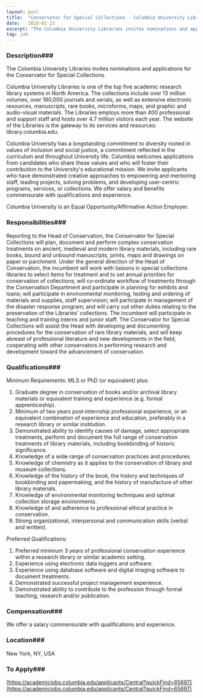 ```yaml
---
layout: post
title:  "Conservator for Special Collections - Columbia University Libraries"
date:   2018-01-23
excerpt: "The Columbia University Libraries invites nominations and applications for the Conservator for Special Collections. Columbia University Libraries is one of the top five academic research library systems in North America. The collections include over 13 million volumes, over 160,000 journals and serials, as well as extensive electronic resources, manuscripts, rare..."
tag: job
---
```


### Description###

The Columbia University Libraries invites nominations and applications for the Conservator for Special Collections.

Columbia University Libraries is one of the top five academic research library systems in North America. The collections include over 13 million volumes, over 160,000 journals and serials, as well as extensive electronic resources, manuscripts, rare books, microforms, maps, and graphic and audio-visual materials. The Libraries employs more than 400 professional and support staff and hosts over 4.7 million visitors each year.  The website of the Libraries is the gateway to its services and resources: library.columbia.edu.

Columbia University has a longstanding commitment to diversity rooted in values of inclusion and social justice, a commitment reflected in the curriculum and throughout University life. Columbia welcomes applications from candidates who share these values and who will foster their contribution to the University's educational mission. We invite applicants who have demonstrated creative approaches to empowering and mentoring staff, leading projects, solving problems, and developing user-centric programs, services, or collections. We offer salary and benefits commensurate with qualifications and experience.   

Columbia University is an Equal Opportunity/Affirmative Action Employer.


### Responsibilities###

Reporting to the Head of Conservation, the Conservator for Special Collections will plan, document and perform complex conservation treatments on ancient, medieval and modern library materials, including rare books, bound and unbound manuscripts, prints, maps and drawings on paper or parchment. Under the general direction of the Head of Conservation, the incumbent will work with liaisons in special collections libraries to select items for treatment and to set annual priorities for conservation of collections; will co‐ordinate workflow of treatments through the Conservation Department and participate in planning for exhibits and loans; will participate in environmental monitoring, testing and ordering of materials and supplies, staff supervision; will participate in management of the disaster response program; and will carry out other duties relating to the preservation of the Libraries' collections. The incumbent will participate in teaching and training interns and junior staff. The Conservator for Special Collections will assist the Head with developing and documenting procedures for the conservation of rare library materials, and will keep abreast of professional literature and new developments in the field, cooperating with other conservators in performing research and development toward the advancement of conservation.


### Qualifications###

Minimum Requirements: MLS or PhD (or equivalent) plus:
1.	Graduate degree in conservation of books and/or archival library materials or equivalent training and experience (e.g. formal apprenticeship).
2.	Minimum of two years post‐internship professional experience, or an equivalent combination of experience and education, preferably in a research library or similar institution.
3.	Demonstrated ability to identify causes of damage, select appropriate treatments, perform and document the full range of conservation treatments of library materials, including bookbinding of historic significance.
4.	Knowledge of a wide range of conservation practices and procedures.
5.	Knowledge of chemistry as it applies to the conservation of library and museum collections.
6.	Knowledge of the history of the book, the history and techniques of bookbinding and papermaking, and the history of manufacture of other library materials.
7.	Knowledge of environmental monitoring techniques and optimal collection storage environments.
8.	Knowledge of and adherence to professional ethical practice in conservation.
9.	Strong organizational, interpersonal and communication skills (verbal and written).

Preferred Qualifications:
1.	Preferred minimum 3 years of professional conservation experience within a research library or similar academic setting.
2.	Experience using electronic data loggers and software.
3.	Experience using database software and digital imaging software to document treatments.
4.	Demonstrated successful project management experience.
5.	Demonstrated ability to contribute to the profession through formal teaching, research and/or publication.


### Compensation###

We offer a salary commensurate with qualifications and experience.


### Location###

New York, NY, USA




### To Apply###

[https://academicjobs.columbia.edu/applicants/Central?quickFind=65697](https://academicjobs.columbia.edu/applicants/Central?quickFind=65697)





